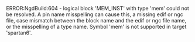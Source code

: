 ERROR:NgdBuild:604 - logical block 'MEM_INST' with type 'mem' could not be
   resolved. A pin name misspelling can cause this, a missing edif or ngc file,
   case mismatch between the block name and the edif or ngc file name, or the
   misspelling of a type name. Symbol 'mem' is not supported in target
   'spartan6'.
